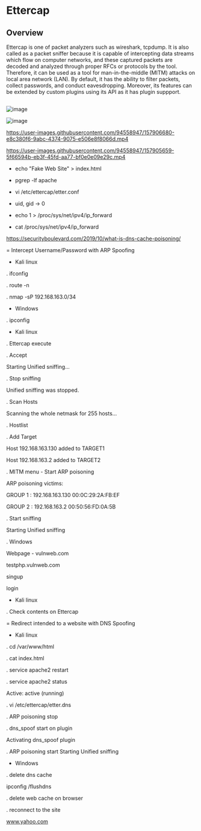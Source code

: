 # Ettercap
## Overview
Ettercap is one of packet analyzers such as wireshark, tcpdump. It is also called as a packet sniffer because it is capable of intercepting data streams which flow on computer networks, and these captured packets are decoded and analyzed through proper RFCs or protocols by the tool. Therefore, it can be used as a tool for man-in-the-middle (MITM) attacks on local area network (LAN). By default, it has the ability to filter packets, collect passwords, and conduct eavesdropping. Moreover, its features can be extended by custom plugins using its API as it has plugin suppport.

## 



![image](https://user-images.githubusercontent.com/94558947/157905357-82de4fac-96a1-457b-8496-20ad011c9186.png)



![image](https://user-images.githubusercontent.com/94558947/157905160-0b800108-c3ad-4eda-815a-a7c67b7de545.png)



https://user-images.githubusercontent.com/94558947/157906680-e8c380f6-9abc-4374-9075-e506e8f8066d.mp4

https://user-images.githubusercontent.com/94558947/157905659-5f66594b-eb3f-45fd-aa77-bf0e0e09e29c.mp4

- echo "Fake Web Site" > index.html

- pgrep -lf apache

- vi /etc/ettercap/etter.conf
- uid, gid -> 0

- echo 1 > /proc/sys/net/ipv4/ip_forward
- cat /proc/sys/net/ipv4/ip_forward

https://securityboulevard.com/2019/10/what-is-dns-cache-poisoning/


= Intercept Username/Password with ARP Spoofing

- Kali linux

. ifconfig

. route -n

. nmap -sP 192.168.163.0/34

- Windows

. ipconfig

- Kali linux

. Ettercap execute

. Accept

Starting Unified sniffing...

. Stop sniffing

Unified sniffing was stopped.

. Scan Hosts

Scanning the whole netmask for 255 hosts...

. Hostlist

. Add Target

Host 192.168.163.130 added to TARGET1

Host 192.168.163.2 added to TARGET2

. MITM menu - Start ARP poisoning

ARP poisoning victims:

GROUP 1 : 192.168.163.130 00:0C:29:2A:FB:EF

GROUP 2 : 192.168.163.2 00:50:56:FD:0A:5B

. Start sniffing

Starting Unified sniffing

. Windows

Webpage - vulnweb.com

testphp.vulnweb.com

singup

login

- Kali linux

. Check contents on Ettercap

= Redirect intended to a website with DNS Spoofing

- Kali linux

. cd /var/www/html

. cat index.html

. service apache2 restart

. service apache2 status

Active: active (running)

. vi /etc/ettercap/etter.dns

. ARP poisoning stop

. dns_spoof start on plugin

Activating dns_spoof plugin

. ARP poisoning start
Starting Unified sniffing

- Windows

. delete dns cache

ipconfig /flushdns

. delete web cache on browser

. reconnect to the site

www.yahoo.com


